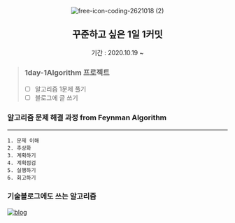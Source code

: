 <div align=center>

![free-icon-coding-2621018 (2)](https://user-images.githubusercontent.com/56578913/99679153-fa836500-2abe-11eb-9023-021b7beb4254.png)
## 꾸준하고 싶은 1일 1커밋
기간 : 2020.10.19 ~

<div align=left>
  
> ### 1day-1Algorithm 프로젝트
> - [ ] 알고리즘 1문제 풀기
> - [ ] 블로그에 글 쓰기

### 알고리즘 문제 해결 과정 from Feynman Algorithm
------
```
1. 문제 이해
2. 추상화
3. 계획하기
4. 계획점검
5. 실행하기
6. 회고하기
```

### 기술블로그에도 쓰는 알고리즘

[![blog](https://user-images.githubusercontent.com/56578913/99676221-90b58c00-2abb-11eb-9eb5-889bb331bb51.png)](https://medium.com/urechanger)


